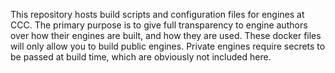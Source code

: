 This repository hosts build scripts and configuration files for engines at CCC. The primary purpose is to give full transparency to engine authors over how their engines are built, and how they are used. These docker files will only allow you to build public engines. Private engines require secrets to be passed at build time, which are obviously not included here.
